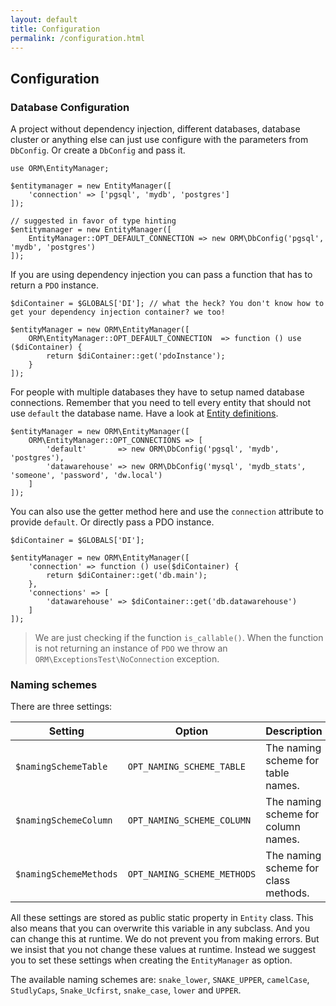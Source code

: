 ```yaml
---
layout: default
title: Configuration
permalink: /configuration.html
---
```

## Configuration

### Database Configuration

A project without dependency injection, different databases, database cluster or anything else can just use configure
with the parameters from `DbConfig`. Or create a `DbConfig` and pass it.

```php?start_inline=true
use ORM\EntityManager;

$entitymanager = new EntityManager([
    'connection' => ['pgsql', 'mydb', 'postgres']
]);

// suggested in favor of type hinting
$entitymanager = new EntityManager([
    EntityManager::OPT_DEFAULT_CONNECTION => new ORM\DbConfig('pgsql', 'mydb', 'postgres')
]);
```

If you are using dependency injection you can pass a function that has to return a `PDO` instance.

```php?start_inline=true
$diContainer = $GLOBALS['DI']; // what the heck? You don't know how to get your dependency injection container? we too!

$entityManager = new ORM\EntityManager([
    ORM\EntityManager::OPT_DEFAULT_CONNECTION  => function () use ($diContainer) {
        return $diContainer::get('pdoInstance');
    }
]);
```

For people with multiple databases they have to setup named database connections. Remember that you need to tell every
entity that should not use `default` the database name. Have a look at [Entity definitions](Entity/Definitions.md).

```php?start_inline=true
$entityManager = new ORM\EntityManager([
    ORM\EntityManager::OPT_CONNECTIONS => [
        'default'       => new ORM\DbConfig('pgsql', 'mydb', 'postgres'),
        'datawarehouse' => new ORM\DbConfig('mysql', 'mydb_stats', 'someone', 'password', 'dw.local')
    ]
]);
```

You can also use the getter method here and use the `connection` attribute to provide `default`. Or directly pass a PDO
instance.

```php?start_inline=true
$diContainer = $GLOBALS['DI'];

$entityManager = new ORM\EntityManager([
    'connection' => function () use($diContainer) {
        return $diContainer::get('db.main');
    },
    'connections' => [
        'datawarehouse' => $diContainer::get('db.datawarehouse')
    ]
]);
```

> We are just checking if the function `is_callable()`. When the function is not returning an instance of `PDO` we
> throw an `ORM\ExceptionsTest\NoConnection` exception.

### Naming schemes

There are three settings:

| Setting                | Option                      | Description                          | Default         |
|------------------------|-----------------------------|--------------------------------------|-----------------|
| `$namingSchemeTable`   | `OPT_NAMING_SCHEME_TABLE`   | The naming scheme for table names.   | `'snake_lower'` |
| `$namingSchemeColumn`  | `OPT_NAMING_SCHEME_COLUMN`  | The naming scheme for column names.  | `'snake_lower'` |
| `$namingSchemeMethods` | `OPT_NAMING_SCHEME_METHODS` | The naming scheme for class methods. | `'camelCase'`   |

All these settings are stored as public static property in `Entity` class. This also means that you can overwrite this
variable in any subclass. And you can change this at runtime. We do not prevent you from making errors. But we insist
that you not change these values at runtime. Instead we suggest you to set these settings when creating the
`EntityManager` as option.

The available naming schemes are: `snake_lower`, `SNAKE_UPPER`, `camelCase`, `StudlyCaps`, `Snake_Ucfirst`,
`snake_case`, `lower` and `UPPER`.
